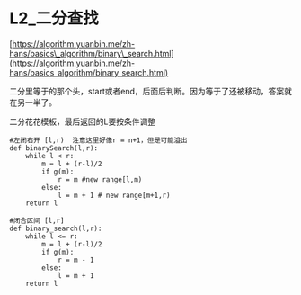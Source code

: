 # L2\_二分查找

[https://algorithm.yuanbin.me/zh-hans/basics\_algorithm/binary\_search.html](https://algorithm.yuanbin.me/zh-hans/basics_algorithm/binary_search.html)

二分里等于的那个头，start或者end，后面后判断。因为等于了还被移动，答案就在另一半了。

二分花花模板，最后返回的L要按条件调整

```text
#左闭右开 [l,r)  注意这里好像r = n+1，但是可能溢出
def binarySearch(l,r):
    while l < r:
        m = l + (r-l)/2
        if g(m): 
            r = m #new range[l,m)
        else:
            l = m + 1 # new range[m+1,r)
    return l

#闭合区间 [l,r]
def binary_search(l,r):
    while l <= r:
        m = l + (r-l)/2
        if g(m):
            r = m - 1
        else:
            l = m + 1
    return l
```

